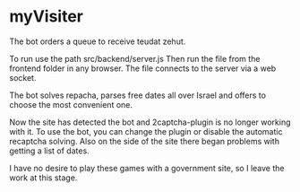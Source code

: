 # myVisiter

The bot orders a queue to receive teudat zehut.

To run use the path src/backend/server.js
Then run the file from the frontend folder in any browser.
The file connects to the server via a web socket.

The bot solves repacha, parses free dates all over Israel and offers to choose the most convenient one.

Now the site has detected the bot and 2captcha-plugin is no longer working with it. To use the bot, you can change the plugin or disable the automatic recaptcha solving. Also on the side of the site there began problems with getting a list of dates.

I have no desire to play these games with a government site, so I leave the work at this stage.
